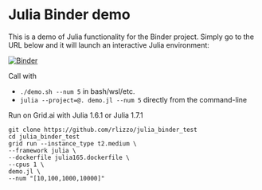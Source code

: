 # Julia Binder demo

This is a demo of Julia functionality for the Binder project. Simply
go to the URL below and it will launch an interactive Julia environment:

[![Binder](https://mybinder.org/badge_logo.svg)](https://mybinder.org/v2/gh/jlperla/julia_binder_test/master?filepath=demo.ipynb)


Call with
- `./demo.sh --num 5` in bash/wsl/etc.
- `julia --project=@. demo.jl --num 5` directly from the command-line

Run on Grid.ai with Julia 1.6.1 or Julia 1.7.1

```
git clone https://github.com/rlizzo/julia_binder_test
cd julia_binder_test
grid run --instance_type t2.medium \
--framework julia \
--dockerfile julia165.dockerfile \
--cpus 1 \
demo.jl \
--num "[10,100,1000,10000]"
```